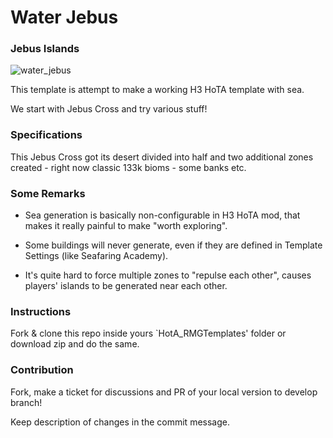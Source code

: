 # Water Jebus

### Jebus Islands

![water_jebus](https://i.viamage.com/jz/snapshot-2020-04-20-18-50-41.png)

This template is attempt to make a working H3 HoTA template with sea.

We start with Jebus Cross and try various stuff!

### Specifications

This Jebus Cross got its desert divided into half and two additional zones created - right now classic 133k bioms - some banks etc.  

### Some Remarks

- Sea generation is basically non-configurable in H3 HoTA mod, that makes it really painful to make "worth exploring".

- Some buildings will never generate, even if they are defined in Template Settings (like Seafaring Academy). 

- It's quite hard to force multiple zones to "repulse each other", causes players' islands to be generated near each other. 

### Instructions

Fork & clone this repo inside yours `HotA_RMGTemplates' folder or download zip and do the same.


### Contribution

Fork, make a ticket for discussions and PR of your local version to develop branch!

Keep description of changes in the commit message. 
